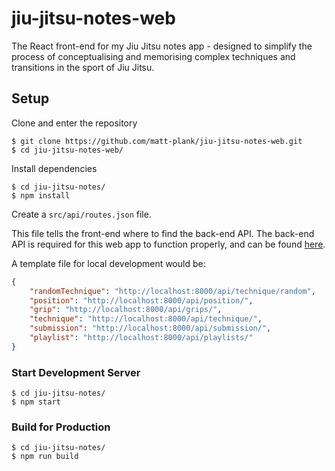 # jiu-jitsu-notes-web

The React front-end for my Jiu Jitsu notes app - designed to simplify the process of conceptualising and memorising complex techniques and transitions in the sport of Jiu Jitsu.

## Setup

Clone and enter the repository

```
$ git clone https://github.com/matt-plank/jiu-jitsu-notes-web.git
$ cd jiu-jitsu-notes-web/
```

Install dependencies

```
$ cd jiu-jitsu-notes/
$ npm install
```

Create a `src/api/routes.json` file.

This file tells the front-end where to find the back-end API. The back-end API is required for this web app to function properly, and can be found [here](https://github.com/matt-plank/jiu-jitsu-notes-api).

A template file for local development would be:

```json
{
    "randomTechnique": "http://localhost:8000/api/technique/random",
    "position": "http://localhost:8000/api/position/",
    "grip": "http://localhost:8000/api/grips/",
    "technique": "http://localhost:8000/api/technique/",
    "submission": "http://localhost:8000/api/submission/",
    "playlist": "http://localhost:8000/api/playlists/"
}
```

### Start Development Server

```
$ cd jiu-jitsu-notes/
$ npm start
```

### Build for Production

```
$ cd jiu-jitsu-notes/
$ npm run build
```
